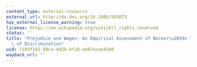 ```yaml
---
content_type: external-resource
external_url: http://dx.doi.org/10.1086/593073
has_external_license_warning: true
license: https://en.wikipedia.org/wiki/All_rights_reserved
status: ''
title: "Prejudice and Wages: An Empirical Assessment of Becker\u2019s The Economics\
  \ of Discrimination"
uid: 7103f102-80ca-4d2b-bf10-a487acae419d
wayback_url: ''
---
```

